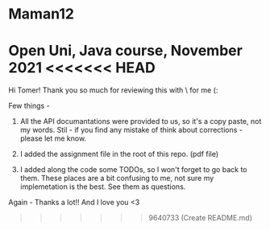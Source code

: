 # Maman12
Open Uni, Java course, November 2021
<<<<<<< HEAD
=======

Hi Tomer! 
Thank you so much for reviewing this with \ for me (:

Few things - 
1. All the API documantations were provided to us, so it's a copy paste, not my words.
Stil - if you find any mistake of think about corrections - please let me know.

2. I added the assignment file in the root of this repo. (pdf file)

3. I added along the code some TODOs, so I won't forget to go back to them.
These places are a bit confusing to me, not sure my implemetation is the best.
See them as questions.


Again - Thanks a lot!!
And I love you <3
>>>>>>> 9640733 (Create README.md)
